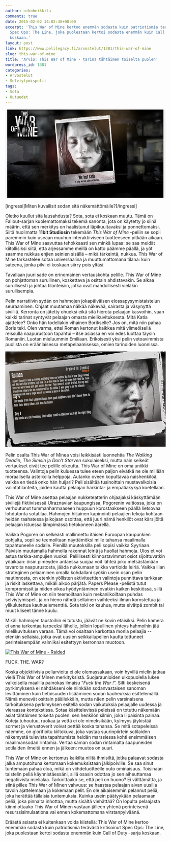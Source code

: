 ```yaml
---
author: nikoheikkila
comments: true
date: 2015-02-02 14:02:38+00:00
excerpt: 'This War of Mine kertoo enemmän sodasta kuin patriotismia terävästi kritisoinut
  Spec Ops: The Line, joka puolestaan kertoi sodasta enemmän kuin Call of Duty -sarja
  koskaan.'
layout: post
link: https://www.pelilegacy.fi/arvostelut/1381/this-war-of-mine
slug: this-war-of-mine
title: 'Arvio: This War of Mine - tarina tähtäimen toiselta puolen'
wordpress_id: 1381
categories:
- Arvostelut
- Selviytymispelit
tags:
- Sota
- Uutuudet
---
```


[![This War of Mine](/uploads/2015/02/this_war_of_mine.jpg)](/uploads/2015/02/this_war_of_mine.jpg)

[ingressi]Miten kuvailisit sodan sitä näkemättömälle?[/ingressi]

Oletko kuullut sitä lausahdusta? Sota, sota ei koskaan muutu. Tämä on Fallout-sarjan kuolemattomaksi tekemä sanonta, jota on käytetty jo siinä määrin, että sen merkitys on haalistunut läpikuultavaksi ja ponnettomaksi. Siitä huolimatta **11bit Studiosin** tekemään _This War of Mine_ -peliin se sopii paremmin kuin useaan muuhun interaktiiviseen tuotteeseen pitkään aikaan. This War of Mine saavuttaa tehokkaasti sen minkä lupaa: se saa meidät kiitollisiksi siitä, että arjessamme meillä on katto päämme päällä, ja yöt saamme nukkua ehjien seinien sisällä – mikä tärkeintä, nukkua. This War of Mine tarkastelee sotaa universaalina ja muuttumattomana tilana: kuin sateena, jonka pilvi ei koskaan siirry pois yltäsi.

Tavallaan juuri sade on erinomainen vertauskohta pelille. This War of Mine on pohjattoman surullinen, koskettava ja osittain ahdistavakin. Se alkaa surullisesti ja johtaa tilanteisiin, jotka ovat mahdollisesti vieläkin surullisempia.

Pelin narratiivin sydän on hahmojen jokapäiväisen elossapysymistaistelun seuraaminen. Ohjaat muutamaa nälkää näkevää, sairasta ja väsynyttä siviiliä. Kerronta on jätetty ohueksi eikä sitä hierota pelaajan kasvoihin, vaan kaikki tarinat syntyvät pelaajan omasta mielikuvituksesta. Mitä Katia ajattelee? Onko hän todellakin vihainen Borikselle? Jos on, mitä niin pahaa Boris teki. Olen varma, ettei Roman kertonut kaikkea mitä viimeöisellä reissulla naapurustoon tapahtui – itse asiassa en voi edes luottaa täysin Romaniin. Luotan mieluummin Emiliaan. Erikoisesti yksi pelin vetoavimmista puolista on eräänlaisessa metapelaamisessa, omien tarinoiden luonnissa.

[![This War of Mine - Roman](/uploads/2015/02/Roman.jpg)](/uploads/2015/02/Roman.jpg)

Pelin osalta This War of Minea voisi leikkisästi luonnehtia _The Walking Deadin_, _The Simsin_ ja _Don’t Starven_ sukulaiseksi, mutta näin selkeät vertaukset eivät tee pelille oikeutta. This War of Mine on oma uniikki tuotteensa. Valintoja pelin kuluessa tulee eteen paljon eivätkä ne ole millään moraalisella asteikolla helppoja. Autanko oveen koputtavaa naishenkilöä, vaikka en tiedä onko hän huijari? Peli sisältää tusinoittain mustavalkoisia valintatilanteita, joiden kautta pelaajan harkinta- ja empatiakykyä koetellaan.

This War of Mine asettaa pelaajan nukketeatterin ohjaajaksi käskyttämään siviilejä fiktiivisessä Ulraznavian kaupungissa, Pogorenin valtiossa, joka on verhoutunut tummanharmaaseen huppuun korostaakseen päällä lietsovaa lohdutonta sotatilaa. Hahmojen hiljainen kapinointi pelaajien tekoja kohtaan heidän raahatessa jalkojaan osoittaa, että juuri nämä henkilöt ovat kärsijöitä pelaajan istuessa lämpimässä tietokoneen äärellä.

Vaikka Pogoren on selkeästi mallinnettu itäisen Euroopan kaupunkien pohjalta, sopii se teemoiltaan näyttämöksi mille tahansa maailmalla tapahtuneelle sodalle. Pienillä muutoksilla peli sopisi vaikka Syyriaan. Päivisin muutamalla hahmolla rakennat leiriä ja huollat hahmoja. Ulos et voi astua tarkka-ampujien vuoksi. Pelillisesti kiinnostavimmat osiot sijoittuvatkin yöaikaan: öisin pimeyden antaessa suojaa voit lähteä joko metsästämään tavaroita naapurustosta, jäädä nukkumaan taikka vartioida leiriä. Vaikka liian strateginen pelaaminen omalla kohdallani syökin usein osan pelin nautinnosta, on etenkin yöllisten aktiviteettien valintoja punnittava tarkkaan ja riskit laskettava, mikäli aikoo pärjätä. Papers Please -pelistä tutut kompromissit ja niiden oikea hyödyntäminen ovatkin kaiken keskiössä, sillä This War of Mine on niin teemoiltaan kuin mekaniikoiltaan puhdas selviytymispeli, ja on hieno nähdä sellainen vaihteeksi ilman korostettua ja ylikulutettua kauhuelementtiä. Sota toki on kauhua, mutta eivätpä zombit tai muut kliseet tänne kuulu.

Mikäli hahmojen taustoihin ei tutustu, jäävät ne kovin etäisiksi. Pelin kamera ei anna tarkentaa tarpeeksi lähelle, jolloin lopullinen yhteys hahmoihin jää mielikuvituksen varaan. Tämä voi osaltaan karkottaa monia pelaajia -- etenkin sellaisia, jotka ovat uusien seikkailupelien kautta tottuneet perinteisempään valmiiksi esitettyyn kerronnan muotoon.

[![This War of Mine - Raided](/uploads/2015/02/raided-1050x591.jpg)](/uploads/2015/02/raided.jpg)

<div class="pullquote">FUCK. THE. WAR?</div>

Koska objektiivisia peliarvioita ei ole olemassakaan, voin hyvillä mielin jatkaa vielä This War of Minen merkityksistä. Suojaraunioiden ulkopuolella lukee valkoisella maalilla painokas ilmaisu “_Fuck the War !_”. Silti keskeisenä pyrkimyksenä ei nähdäkseni ole niinkään sodanvastaisen sanoman levittäminen kuin tietoisuuden lisääminen sodan kauheuksia esittelemällä. Nämä menevät osittain päällekkäin, mutta näen pelin varsinaisena tarkoituksena pyrkimyksen esitellä sodan vaikutuksia pelaajalle uudessa ja vieraassa kontekstissa. Sotaa käsittelevissä peleissä on totuttu näkemään asiat tähtäimen toiselta puolen: sen henkilön silmin, joka liipaisinta painaa. Koteja tuhoutuu, ruokaa ja vettä ei ole nimeksikään, kylmyys jäykistää sormet ja vierustoverit voivat pettää koska tahansa. Se mitä sotapeleissä näemme, on glorifioitu kiiltokuva, joka vastaa suurinpiirtein sotilaiden näkemystä tulevista tapahtumista heidän marssiessa kohti ensimmäisen maailmansodan rintamia. Vertaa saman sodan rintamalta saapuneiden sotilaiden ilmeitä ennen ja jälkeen: muutos on suuri.

This War of Mine on kertomus kaikilta niiltä ihmisiltä, jotka palaavat sodasta jalka amputoituna kertomaan kokemuksistaan jälkipolville. Se saa sinut tuntemaan pahaa oloa, mikä on viihdetuotteelle outo ominaisuus. Toisinaan taistelin peliä käynnistäessäni, sillä osasin odottaa jo sen aiheuttamaa negatiivista mielialaa. Tarkoittaako se, että peli on huono? Ei välttämättä, ja siinä piilee This War of Minen vahvuus: se haastaa pelaajan aivan uusilla tavoin ajattelemaan ja kokemaan pelit. En ole aikaisemmin pelannut peliä, joka herättää tällaisia tuntemuksia. Kuinka usein päätyykään pelaamaan peliä, joka pinnalta inhottaa, mutta sisältä viehättää? On lopulta pelaajasta kiinni ottaako This War of Minen vastaan jälleen yhtenä perinteisenä resurssisimulaationa vai ennen kokemattomana virstanpylväänä.

Eräästä asiasta ei kuitenkaan voida kiistellä: This War of Mine kertoo enemmän sodasta kuin patriotismia terävästi kritisoinut Spec Ops: The Line, joka puolestaan kertoi sodasta enemmän kuin Call of Duty -sarja koskaan.
